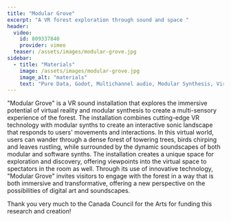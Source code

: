 ```yaml
---
title: "Modular Grove"
excerpt: "A VR forest exploration through sound and space "
header:
  video:
    id: 809337840
    provider: vimeo
  teaser: /assets/images/modular-grove.jpg
sidebar:
  - title: "Materials"
    image: /assets/images/modular-grove.jpg
    image_alt: "materials"
    text: "Pure Data, Godot, Multichannel audio, Modular Synthesis, Virtual Reality"
---
```


"Modular Grove" is a VR sound installation that explores the immersive potential of virtual reality and modular 
synthesis to create a multi-sensory experience of the forest. The installation combines cutting-edge VR technology with 
modular synths to create an interactive sonic landscape that responds to users' movements and interactions. In this 
virtual world, users can wander through a dense forest of towering trees, birds chirping and leaves rustling, while 
surrounded by the dynamic soundscapes of both modular and software synths. The installation creates a unique space for 
exploration and discovery, offering viewpoints into the virtual space to spectators in the room as well. Through its use 
of innovative technology, "Modular Grove" invites visitors to engage with the forest in a way that is both immersive and 
transformative, offering a new perspective on the possibilities of digital art and soundscapes.

Thank you very much to the Canada Council for the Arts for funding this research and creation!